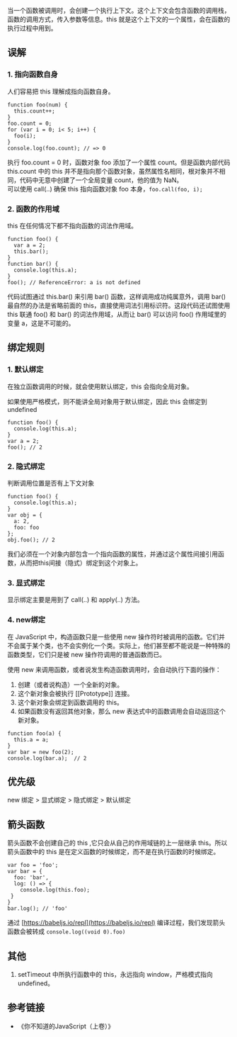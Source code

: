 当一个函数被调用时，会创建一个执行上下文。这个上下文会包含函数的调用栈，函数的调用方式，传入参数等信息。this 就是这个上下文的一个属性，会在函数的执行过程中用到。

## 误解
### 1. 指向函数自身
人们容易把 this 理解成指向函数自身。
```
function foo(num) {
  this.count++;
}
foo.count = 0;
for (var i = 0; i< 5; i++) {
  foo(i);
}
console.log(foo.count); // => 0
```
执行 foo.count = 0 时，函数对象 foo 添加了一个属性 count。但是函数内部代码 this.count 中的 this 并不是指向那个函数对象，虽然属性名相同，根对象并不相同，代码中无意中创建了一个全局变量 count，他的值为 NaN。  
可以使用 call(..) 确保 this 指向函数对象 foo 本身，`foo.call(foo, i);`

### 2. 函数的作用域
this 在任何情况下都不指向函数的词法作用域。
```
function foo() {
  var a = 2;
  this.bar();
}
function bar() {
  console.log(this.a);
}
foo(); // ReferenceError: a is not defined
```
代码试图通过 this.bar() 来引用 bar() 函数，这样调用成功纯属意外，调用 bar() 最自然的办法是省略前面的 this，直接使用词法引用标识符。这段代码还试图使用 this 联通 foo() 和 bar() 的词法作用域，从而让 bar() 可以访问 foo() 作用域里的变量 a，这是不可能的。

## 绑定规则
### 1. 默认绑定
在独立函数调用的时候，就会使用默认绑定，this 会指向全局对象。  

如果使用严格模式，则不能讲全局对象用于默认绑定，因此 this 会绑定到 undefined
```
function foo() {
  console.log(this.a);
}
var a = 2;
foo(); // 2
```

### 2. 隐式绑定
判断调用位置是否有上下文对象
```
function foo() {
  console.log(this.a);
}
var obj = {
  a: 2,
  foo: foo
};
obj.foo(); // 2
```
我们必须在一个对象内部包含一个指向函数的属性，并通过这个属性间接引用函数，从而把this间接（隐式）绑定到这个对象上。

### 3. 显式绑定
显示绑定主要是用到了 call(..) 和 apply(..) 方法。  

### 4. new绑定
在 JavaScript 中，构造函数只是一些使用 new 操作符时被调用的函数。它们并不会属于某个类，也不会实例化一个类。实际上，他们甚至都不能说是一种特殊的函数类型，它们只是被 new 操作符调用的普通函数而已。  

使用 new 来调用函数，或者说发生构造函数调用时，会自动执行下面的操作：
1. 创建（或者说构造）一个全新的对象。
2. 这个新对象会被执行 [[Prototype]] 连接。
3. 这个新对象会绑定到函数调用的 this。
4. 如果函数没有返回其他对象，那么 new 表达式中的函数调用会自动返回这个新对象。

```
function foo(a) {
  this.a = a;
}
var bar = new foo(2);
console.log(bar.a);  // 2
```

## 优先级
new 绑定 > 显式绑定 > 隐式绑定 > 默认绑定

## 箭头函数
箭头函数不会创建自己的 this ,它只会从自己的作用域链的上一层继承 this。所以箭头函数中的 this 是在定义函数的时候绑定，而不是在执行函数的时候绑定。
```
var foo = 'foo';
var bar = { 
  foo: 'bar',
  log: () => {
    console.log(this.foo);
 }
}
bar.log(); // 'foo'
```
通过 [https://babeljs.io/repl](https://babeljs.io/repl) 编译过程，我们发现箭头函数会被转成 `console.log((void 0).foo)`

## 其他
1. setTimeout 中所执行函数中的 this，永远指向 window，严格模式指向 undefined。

## 参考链接
- 《你不知道的JavaScript（上卷）》